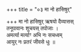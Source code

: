 +++
title = "०३ मा नो हासिषुर्"

+++
मा नो हासिषुर् ऋषयो दैव्यासस्  
तनूपावानः शुचयस् तपोजाः ।  
अमर्त्या मर्त्याꣳ अभि नः सचध्वम्  
आयुर् नः प्रतरं जीवसे धुः ॥